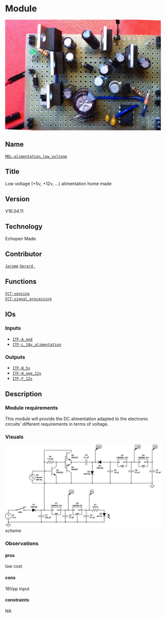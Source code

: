 # Module
![](viewme.jpg)

## Name
[`MDL-alimentation_low_voltage`]()

## Title
Low voltage (+5v, +12v, ...) alimentation home made

## Version
V16.04.11  

## Technology
Echopen Made  

## Contributor

[`Jerome`](../../contributors/CTB-jerome)
[`Gerard `](../../contributors/CTB-gerard)


## Functions
[`FCT-sensing`](../../functions/FCT-sensing)  
[`FCT-signal_processing`](../../functions/FCT-signal_processing)  
 
## IOs

### Inputs
* [`ITF-A_gnd`](../../interfaces/ITF-A_gnd)
* [`ITF-L_18v_alimentation`](../../interfaces/ITF-L_18v_alimentation)

### Outputs
* [`ITF-B_5v`](../../interfaces/ITF-B_5v)
* [`ITF-H_neg_12v`](../../interfaces/ITF-H_neg_12v)
* [`ITF-F_12v`](../../interfaces/ITF-F_12v)

## Description
### Module requirements
This module will provide the DC alimentation adapted to the electronic circuits' different requirements in terms of voltage.

### Visuals
![circuit](/modules/MDL-alimentation_low_voltage_home_made/images/circuit1.jpg)  
*scheme*    

### Observations

#### pros
low cost
#### cons
18Vpp input
#### constraints
NA
